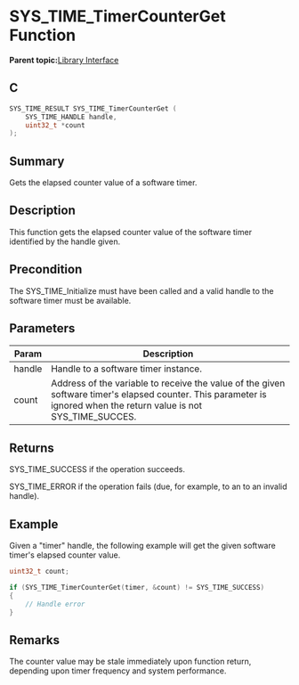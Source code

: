 # SYS\_TIME\_TimerCounterGet Function

**Parent topic:**[Library Interface](GUID-3D84F884-122D-4A4A-95DA-DFD8C2E84650.md)

## C

```c
SYS_TIME_RESULT SYS_TIME_TimerCounterGet (
    SYS_TIME_HANDLE handle,
    uint32_t *count
);
```

## Summary

Gets the elapsed counter value of a software timer.

## Description

This function gets the elapsed counter value of the software timer<br />identified by the handle given.

## Precondition

The SYS\_TIME\_Initialize must have been called and a valid handle to the software timer must be available.

## Parameters

|Param|Description|
|-----|-----------|
|handle|Handle to a software timer instance.|
|count|Address of the variable to receive the value of the given software timer's elapsed counter. This parameter is ignored when the return value is not SYS\_TIME\_SUCCES.|

## Returns

SYS\_TIME\_SUCCESS if the operation succeeds.

SYS\_TIME\_ERROR if the operation fails \(due, for example, to an to an invalid handle\).

## Example

Given a "timer" handle, the following example will get the given software timer's elapsed counter value.

```c
uint32_t count;

if (SYS_TIME_TimerCounterGet(timer, &count) != SYS_TIME_SUCCESS)
{
    // Handle error
}
```

## Remarks

The counter value may be stale immediately upon function return, depending upon timer frequency and system performance.

